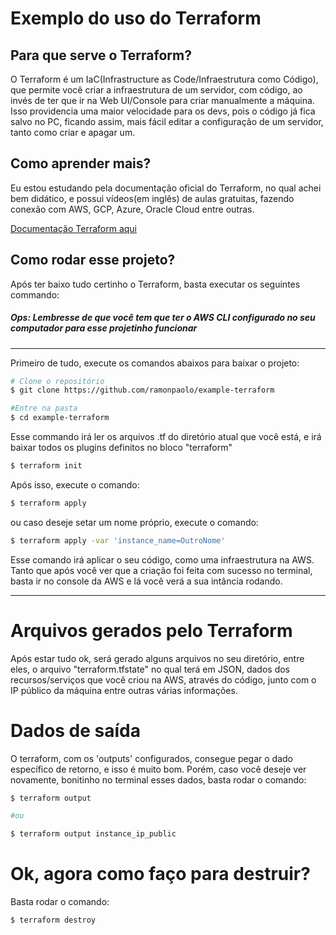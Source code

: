 # Exemplo do uso do Terraform

## Para que serve o Terraform?
O Terraform é um IaC(Infrastructure as Code/Infraestrutura como Código), que permite você criar a infraestrutura de um servidor, com código, ao invés de ter que ir na Web UI/Console para criar manualmente a máquina.
Isso providencia uma maior velocidade para os devs, pois o código já fica salvo no PC, ficando assim, mais fácil editar a configuração de um servidor, tanto como criar e apagar um.

## Como aprender mais?
Eu estou estudando pela documentação oficial do Terraform, no qual achei bem didático, e possui vídeos(em inglês) de aulas gratuitas, fazendo conexão com AWS, GCP, Azure, Oracle Cloud entre outras.

[Documentação Terraform aqui](https://learn.hashicorp.com/tutorials/terraform/aws-destroy?in=terraform/aws-get-started)

## Como rodar esse projeto?
Após ter baixo tudo certinho o Terraform, basta executar os seguintes commando:

##### Ops: Lembresse de que você tem que ter o AWS CLI configurado no seu computador para esse projetinho funcionar

---

Primeiro de tudo, execute os comandos abaixos para baixar o projeto:
```bash
# Clone o repositório
$ git clone https://github.com/ramonpaolo/example-terraform

#Entre na pasta
$ cd example-terraform
```

Esse commando irá ler os arquivos .tf do diretório atual que você está, e irá baixar todos os plugins definitos no bloco "terraform"
```bash
$ terraform init
```

Após isso, execute o comando:

```bash
$ terraform apply
```
ou
caso deseje setar um nome próprio, execute o comando:
```bash
$ terraform apply -var 'instance_name=OutroNome'
```
Esse comando irá aplicar o seu código, como uma infraestrutura na AWS. Tanto que após você ver que a criação foi feita com sucesso no terminal, basta ir no console da AWS e lá você verá a sua intância rodando.

---

# Arquivos gerados pelo Terraform

Após estar tudo ok, será gerado alguns arquivos no seu diretório, entre eles, o arquivo "terraform.tfstate" no qual terá em JSON, dados dos recursos/serviços que você criou na AWS, através do código, junto com o IP público da máquina entre outras várias informações.

# Dados de saída
O terraform, com os 'outputs' configurados, consegue pegar o dado específico de retorno, e isso é muito bom.
Porém, caso você deseje ver novamente, bonitinho no terminal esses dados, basta rodar o comando:
```bash
$ terraform output

#ou

$ terraform output instance_ip_public
```

# Ok, agora como faço para destruir?
Basta rodar o comando:
```bash
$ terraform destroy
```